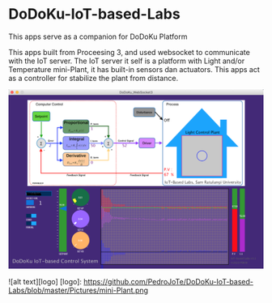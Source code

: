 # DoDoKu-IoT-based-Labs
This apps serve as a companion for DoDoKu Platform

This apps built from Proceesing 3, and used websocket to communicate with the IoT server. The IoT server it self is a platform with Light and/or Temperature mini-Plant, it has built-in sensors dan actuators. This apps act as a controller for stabilize the plant from distance.

![alt text]( https://github.com/PedroJoTe/DoDoKu-IoT-based-Labs/blob/master/Pictures/Apps1.png)

![alt text][logo]
[logo]: https://github.com/PedroJoTe/DoDoKu-IoT-based-Labs/blob/master/Pictures/mini-Plant.png

